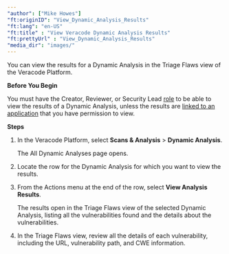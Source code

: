 ```yaml
---
"author": ["Mike Howes"]
"ft:originID": "View_Dynamic_Analysis_Results"
"ft:lang": "en-US"
"ft:title" : "View Veracode Dynamic Analysis Results"
"ft:prettyUrl" : "View_Dynamic_Analysis_Results"
"media_dir": "images/"
---
```

You can view the results for a Dynamic Analysis in the Triage Flaws view of the Veracode Platform.

<p font-size="13pt"><b>Before You Begin</b></p>

You must have the Creator, Reviewer, or Security Lead [role](https://docs.veracode.com/r/c_role_permissions) to be able to view the results of a Dynamic Analysis, unless the results are [linked to an application](https://docs.veracode.com/r/About_Dynamic_Analysis_Application_Linking) that you have permission to view.

<p font-size="13pt"><b>Steps</b></p>

1. In the Veracode Platform, select **Scans & Analysis** \> **Dynamic Analysis**.

    The All Dynamic Analyses page opens.

2. Locate the row for the Dynamic Analysis for which you want to view the results.

3. From the Actions menu at the end of the row, select **View Analysis Results**.

    The results open in the Triage Flaws view of the selected Dynamic Analysis, listing all the vulnerabilities found and the details about the vulnerabilities.

4. In the Triage Flaws view, review all the details of each vulnerability, including the URL, vulnerability path, and CWE information.